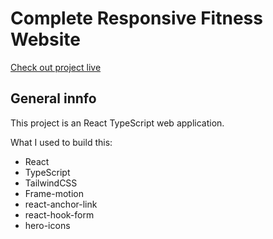 # Complete Responsive Fitness Website 
[Check out project live](https://gym-fitness-evo.netlify.app/)

## General innfo
This project is an React TypeScript web application. 

What I used to build this:
- React
- TypeScript
- TailwindCSS
- Frame-motion
- react-anchor-link
- react-hook-form
- hero-icons
